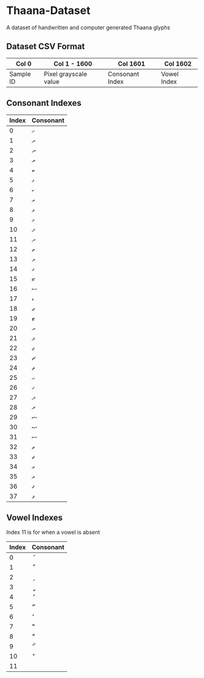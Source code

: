 # Thaana-Dataset
A dataset of handwritten and computer generated Thaana glyphs

## Dataset CSV Format

| Col 0     | Col 1 - 1600          | Col 1601        | Col 1602    |
|-----------|-----------------------|-----------------|-------------|
| Sample ID | Pixel grayscale value | Consonant Index | Vowel Index |

## Consonant Indexes
| Index | Consonant |
|-------|-----------|
| 0     | ހ         |
| 1     | ށ         |
| 2     | ނ         |
| 3     | ރ         |
| 4     | ބ         |
| 5     | ޅ         |
| 6     | ކ         |
| 7     | އ         |
| 8     | ވ         |
| 9     | މ         |
| 10    | ފ         |
| 11    | ދ         |
| 12    | ތ         |
| 13    | ލ         |
| 14    | ގ         |
| 15    | ޏ         |
| 16    | ސ         |
| 17    | ޑ         |
| 18    | ޒ         |
| 19    | ޓ         |
| 20    | ޔ         |
| 21    | ޕ         |
| 22    | ޖ         |
| 23    | ޗ         |
| 24    | ޘ         |
| 25    | ޙ         |
| 26    | ޚ         |
| 27    | ޛ         |
| 28    | ޜ         |
| 29    | ޝ         |
| 30    | ޞ         |
| 31    | ޟ         |
| 32    | ޠ         |
| 33    | ޡ         |
| 34    | ޢ         |
| 35    | ޣ         |
| 36    | ޤ         |
| 37    | ޥ         |

## Vowel Indexes

Index 11 is for when a vowel is absent

| Index | Consonant |
|-------|-----------|
| 0     | ަ         |
| 1     | ާ         |
| 2     | ި         |
| 3     | ީ         |
| 4     | ު         |
| 5     | ޫ         |
| 6     | ެ         |
| 7     | ޭ         |
| 8     | ޮ         |
| 9     | ޯ         |
| 10    | ް         |
| 11    |          |
